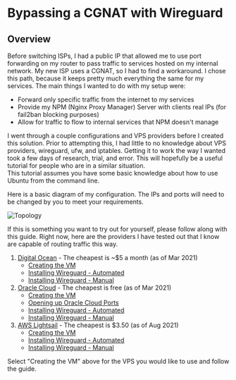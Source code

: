 # Bypassing a CGNAT with Wireguard
## Overview
Before switching ISPs, I had a public IP that allowed me to use port forwarding on my router to pass traffic to services hosted on my internal network.  My new ISP uses a CGNAT, so I had to find a workaround.  I chose this path, because it keeps pretty much everything the same for my services.  The main things I wanted to do with my setup were:
* Forward only specific traffic from the internet to my services
* Provide my NPM (Nginx Proxy Manager) Server with clients real IPs (for fail2ban blocking purposes)
* Allow for traffic to flow to internal services that NPM doesn't manage

I went through a couple configurations and VPS providers before I created this solution.  Prior to attempting this, I had little to no knowledge about VPS providers, wireguard, ufw, and iptables.  Getting it to work the way I wanted took a few days of research, trial, and error.
This will hopefully be a useful tutorial for people who are in a similar situation.  
This tutorial assumes you have some basic knowledge about how to use Ubuntu from the command line.

Here is a basic diagram of my configuration.  The IPs and ports will need to be changed by you to meet your requirements.

![Topology](https://github.com/mochman/Bypass_CGNAT/raw/main/Basic%20Topology.png)


If this is something you want to try out for yourself, please follow along with this guide.  Right now, here are the providers I have tested out that I know are capable of routing traffic this way.

1. [Digital Ocean](https://www.digitalocean.com/) - The cheapest is ~$5 a month (as of Mar 2021)
   * [Creating the VM](Digital-Ocean-(Creating))
   * [Installing Wireguard - Automated](Digital-Ocean-(Automatic-Installer-Script))
   * [Installing Wireguard - Manual](Digital-Ocean-(Manual-Installation))
2. [Oracle Cloud](https://www.oracle.com/cloud/) - The cheapest is free (as of Mar 2021)
   * [Creating the VM](Oracle-Cloud-(Creating))
   * [Opening up Oracle Cloud Ports](Oracle-Cloud--(Opening-Up-Ports))
   * [Installing Wireguard - Automated](Oracle-Cloud-(Automatic-Installer-Script))
   * [Installing Wireguard - Manual](Oracle-Cloud-(Manual-Installation))
3. [AWS Lightsail](https://aws.amazon.com/lightsail/) - The cheapest is $3.50 (as of Aug 2021)
   * [Creating the VM](AWS-Lightsail-(Creating))
   * [Installing Wireguard - Automated](AWS-Lightsail-(Automatic-Installer-Script))
   * [Installing Wireguard - Manual](AWS-Lightsail-(Manual-Installation))

Select "Creating the VM" above for the VPS you would like to use and follow the guide.
